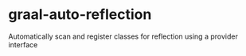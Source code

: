 # graal-auto-reflection
Automatically scan and register classes for reflection using a provider interface 
